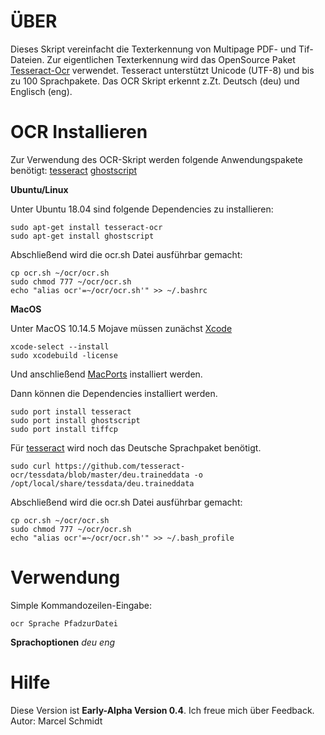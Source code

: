 # ÜBER

Dieses Skript vereinfacht die Texterkennung von Multipage PDF- und Tif-Dateien.
Zur eigentlichen Texterkennung wird das OpenSource Paket [Tesseract-Ocr](https://github.com/tesseract-ocr/tesseract) verwendet.
Tesseract unterstützt Unicode (UTF-8) und bis zu 100 Sprachpakete. Das OCR Skript erkennt z.Zt. Deutsch (deu) und Englisch (eng).

# OCR Installieren

Zur Verwendung des OCR-Skript werden folgende Anwendungspakete benötigt:
[tesseract](https://github.com/tesseract-ocr/tesseract/)
[ghostscript](https://www.ghostscript.com/index.html)

**Ubuntu/Linux**

Unter Ubuntu 18.04 sind folgende Dependencies zu installieren:

    sudo apt-get install tesseract-ocr
    sudo apt-get install ghostscript
    
Abschließend wird die ocr.sh Datei ausführbar gemacht:

    cp ocr.sh ~/ocr/ocr.sh
    sudo chmod 777 ~/ocr/ocr.sh
    echo "alias ocr'=~/ocr/ocr.sh'" >> ~/.bashrc
    
**MacOS**

Unter MacOS 10.14.5 Mojave müssen zunächst 
[Xcode](https://developer.apple.com/xcode/)

    xcode-select --install
    sudo xcodebuild -license

Und anschließend [MacPorts](https://www.macports.org/install.php) installiert werden. 

Dann können die Dependencies installiert werden.

    sudo port install tesseract
    sudo port install ghostscript
    sudo port install tiffcp
   
Für [tesseract](https://github.com/tesseract-ocr/tesseract/) wird noch das Deutsche Sprachpaket benötigt.

    sudo curl https://github.com/tesseract-ocr/tessdata/blob/master/deu.traineddata -o /opt/local/share/tessdata/deu.traineddata
  
Abschließend wird die ocr.sh Datei ausführbar gemacht:

    cp ocr.sh ~/ocr/ocr.sh
    sudo chmod 777 ~/ocr/ocr.sh
    echo "alias ocr'=~/ocr/ocr.sh'" >> ~/.bash_profile
    
# Verwendung
Simple Kommandozeilen-Eingabe:

    ocr Sprache PfadzurDatei
    
**Sprachoptionen**
*deu
eng*

# Hilfe
Diese Version ist **Early-Alpha Version 0.4**. Ich freue mich über Feedback. 
Autor: Marcel Schmidt
